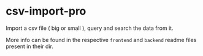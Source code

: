 # csv-import-pro

Import a csv file ( big or small ), query and search the data from it.

More info can be found in the respective ```frontend``` and ```backend``` readme files present in their dir.
